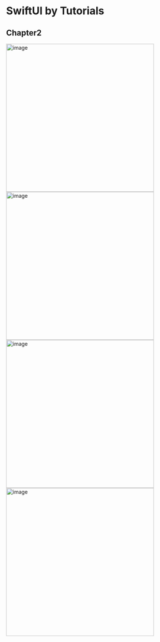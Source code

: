 # SwiftUI by Tutorials
## Chapter2

<img width="400" alt="image" src="https://i.imgur.com/jNPMEXa.png">

<img width="400" alt="image" src="https://i.imgur.com/OXUYNyf.png">

<img width="400" alt="image" src="https://i.imgur.com/g0LkirN.png">

<img width="400" alt="image" src="https://i.imgur.com/xddBKWD.png">